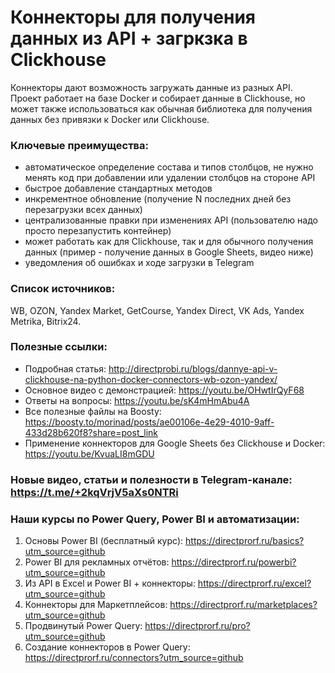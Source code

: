 # Коннекторы для получения данных из API + загркзка в Clickhouse

Коннекторы дают возможность загружать данные из разных API. Проект работает на базе Docker и собирает данные в Clickhouse, но может также использоваться как обычная библиотека для получения данных без привязки к Docker или Clickhouse. 

### Ключевые преимущества:
- автоматическое определение состава и типов столбцов, не нужно менять код при добавлении или удалении столбцов на стороне API
- быстрое добавление стандартных методов
- инкрементное обновление (получение N последних дней без перезагрузки всех данных)
- централизованные правки при изменениях API (пользователю надо просто перезапустить контейнер)
- может работать как для Clickhouse, так и для обычного получения данных (пример - получение данных в Google Sheets, видео ниже)
- уведомления об ошибках и ходе загрузки в Telegram

### Список источников: 
WB, OZON, Yandex Market, GetCourse, Yandex Direct, VK Ads, Yandex Metrika, Bitrix24.

### Полезные ссылки:
- Подробная статья: http://directprobi.ru/blogs/dannye-api-v-clickhouse-na-python-docker-connectors-wb-ozon-yandex/
- Основное видео с демонстрацией: https://youtu.be/OHwtIrQyF68
- Ответы на вопросы: https://youtu.be/sK4mHmAbu4A
- Все полезные файлы на Boosty: https://boosty.to/morinad/posts/ae00106e-4e29-4010-9aff-433d28b620f8?share=post_link
- Применение коннекторов для Google Sheets без Clickhouse и Docker: https://youtu.be/KvuaLI8mGDU

### Новые видео, статьи и полезности в Telegram-канале: https://t.me/+2kqVrjV5aXs0NTRi

### Наши курсы по Power Query, Power BI и автоматизации:
1) Основы Power BI (бесплатный курс): https://directprorf.ru/basics?utm_source=github
2) Power BI для рекламных отчётов: https://directprorf.ru/powerbi?utm_source=github
3) Из API в Excel и Power BI + коннекторы: https://directprorf.ru/excel?utm_source=github
4) Коннекторы для Маркетплейсов: https://directprorf.ru/marketplaces?utm_source=github
5) Продвинутый Power Query: https://directprorf.ru/pro?utm_source=github
6) Создание коннекторов в Power Query: https://directprorf.ru/connectors?utm_source=github

